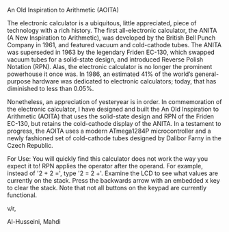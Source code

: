 An Old Inspiration to Arithmetic (AOITA)

The electronic calculator is a ubiquitous, little appreciated, piece of technology with a rich history. The first all-electronic calculator, the ANITA (A New Inspiration to Arithmetic), was developed by the British Bell Punch Company in 1961, and featured vacuum and cold-cathode tubes. The ANITA was superseded in 1963 by the legendary Friden EC-130, which swapped vacuum tubes for a solid-state design, and introduced Reverse Polish Notation (RPN). Alas, the electronic calculator is no longer the prominent powerhouse it once was. In 1986, an estimated 41% of the world’s general-purpose hardware was dedicated to electronic calculators; today, that has diminished to less than 0.05%.


Nonetheless, an appreciation of yesteryear is in order. In commemoration of the electronic calculator, I have designed and built the An Old Inspiration to Arithmetic (AOITA) that uses the solid-state design and RPN of the Friden EC-130, but retains the cold-cathode display of the ANITA. In a testament to progress, the AOITA uses a modern ATmega1284P microcontroller and a newly fashioned set of cold-cathode tubes designed by Dalibor Farny in the Czech Republic.


For Use:
You will quickly find this calculator does not work the way you expect it to! RPN applies the operator after the operand. For example, instead of '2 + 2 =', type '2 = 2 +'. Examine the LCD to see what values are currently on the stack. Press the backwards arrow with an embedded x key to clear the stack. Note that not all buttons on the keypad are currently functional.

v/r,

Al-Husseini, Mahdi
